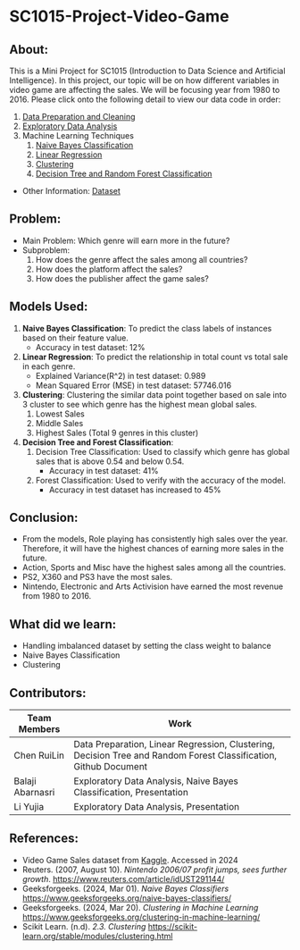 # SC1015-Project-Video-Game
## About:
This is a Mini Project for SC1015 (Introduction to Data Science and Artificial Intelligence). In this project, our topic will be on how different variables in video game are affecting the sales. We will be focusing year from 1980 to 2016. Please click onto the following detail to view our data code in order:
1. [Data Preparation and Cleaning](https://github.com/RuiLinnnn/SC1015-Project-Video-Game/blob/main/Data%20Preparation%20and%20Cleaning.ipynb)
2. [Exploratory Data Analysis](https://github.com/RuiLinnnn/SC1015-Project-Video-Game/blob/main/Exploratory%20Data%20Analysis.ipynb)
3. Machine Learning Techniques
   1. [Naive Bayes Classification](https://github.com/RuiLinnnn/SC1015-Project-Video-Game/blob/main/Naive%20Bayes%20Classification.ipynb)
   2. [Linear Regression](https://github.com/RuiLinnnn/SC1015-Project-Video-Game/blob/main/Linear%20Regression.ipynb)
   3. [Clustering](https://github.com/RuiLinnnn/SC1015-Project-Video-Game/blob/main/Clustering.ipynb)
   4. [Decision Tree and Random Forest Classification](https://github.com/RuiLinnnn/SC1015-Project-Video-Game/blob/main/Decision%20Tree%20%26%20Random%20Forest%20Classification.ipynb)
* Other Information: [Dataset](https://github.com/RuiLinnnn/SC1015-Project-Video-Game/tree/main/Dataset)
## Problem:
* Main Problem: Which genre will earn more in the future?
* Subproblem:
  1. How does the genre affect the sales among all countries?
  2. How does the platform affect the sales?
  3. How does the publisher affect the game sales?
## Models Used:
1. **Naive Bayes Classification**: To predict the class labels of instances based on their feature value.
   * Accuracy in test dataset: 12%
2. **Linear Regression**: To predict the relationship in total count vs total sale in each genre.
   * Explained Variance(R^2) in test dataset: 0.989
   * Mean Squared Error (MSE) in test dataset: 57746.016
3. **Clustering**: Clustering the similar data point together based on sale into 3 cluster to see which genre has the highest mean global sales.
   1. Lowest Sales
   2. Middle Sales
   3. Highest Sales (Total 9 genres in this cluster)
4. **Decision Tree and Forest Classification**: 
   1. Decision Tree Classification: Used to classify which genre has global sales that is above 0.54 and below 0.54.
      * Accuracy in test dataset: 41%
   2. Forest Classification: Used to verify with the accuracy of the model.
      * Accuracy in test dataset has increased to 45%
## Conclusion:
* From the models, Role playing has consistently high sales over the year. Therefore, it will have the highest chances of earning more sales in the future.
* Action, Sports and Misc have the highest sales among all the countries.
* PS2, X360 and PS3 have the most sales.
* Nintendo, Electronic and Arts Activision have earned the most revenue from 1980 to 2016.
## What did we learn:
* Handling imbalanced dataset by setting the class weight to balance
* Naive Bayes Classification
* Clustering
## Contributors:
| Team Members | Work |
| -------- | -------- |
| Chen RuiLin | Data Preparation, Linear Regression, Clustering, Decision Tree and Random Forest Classification, Github Document |
| Balaji Abarnasri | Exploratory Data Analysis, Naive Bayes Classification, Presentation |
| Li Yujia | Exploratory Data Analysis, Presentation |

## References:
* Video Game Sales dataset from [Kaggle](https://www.kaggle.com/datasets/gregorut/videogamesales). Accessed in 2024
* Reuters. (2007, August 10). *Nintendo 2006/07 profit jumps, sees further growth*. <https://www.reuters.com/article/idUST291144/>
* Geeksforgeeks. (2024, Mar 01). *Naive Bayes Classifiers* <https://www.geeksforgeeks.org/naive-bayes-classifiers/>
* Geeksforgeeks. (2024, Mar 20). *Clustering in Machine Learning* <https://www.geeksforgeeks.org/clustering-in-machine-learning/>
* Scikit Learn. (n.d). *2.3. Clustering* <https://scikit-learn.org/stable/modules/clustering.html>
